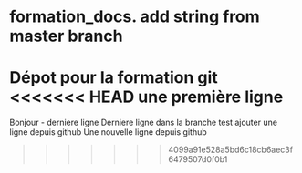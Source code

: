 # formation_docs. add string from master branch 
Dépot pour la formation git
<<<<<<< HEAD
une première ligne 
=======
Bonjour - derniere ligne
Derniere ligne dans la branche test
ajouter une ligne depuis github
Une nouvelle ligne depuis github
>>>>>>> 4099a91e528a5bd6c18cb6aec3f6479507d0f0b1
